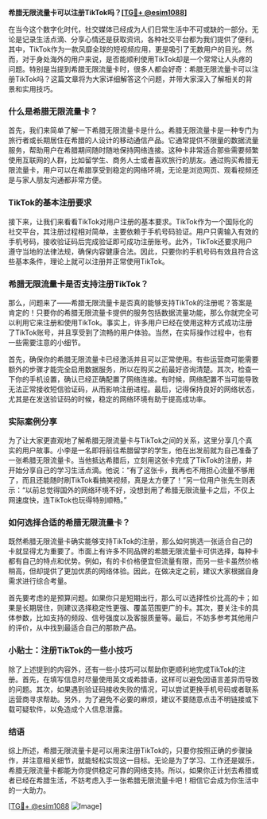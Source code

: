 **希腊无限流量卡可以注册TikTok吗？[[TG💪+ @esim1088](https://t.me/s/esim1088)]**

在当今这个数字化时代，社交媒体已经成为人们日常生活中不可或缺的一部分。无论是记录生活点滴、分享心情还是获取资讯，各种社交平台都为我们提供了便利。其中，TikTok作为一款风靡全球的短视频应用，更是吸引了无数用户的目光。然而，对于身处海外的用户来说，是否能顺利使用TikTok却是一个常常让人头疼的问题。特别是当提到希腊无限流量卡时，很多人都会好奇：希腊无限流量卡可以注册TikTok吗？这篇文章将为大家详细解答这个问题，并带大家深入了解相关的背景和实用技巧。

### 什么是希腊无限流量卡？

首先，我们来简单了解一下希腊无限流量卡是什么。希腊无限流量卡是一种专门为旅行者或长期居住在希腊的人设计的移动通信产品。它通常提供不限量的数据流量服务，帮助用户在希腊期间随时随地保持网络连接。这种卡非常适合那些需要频繁使用互联网的人群，比如留学生、商务人士或者喜欢旅行的朋友。通过购买希腊无限流量卡，用户可以在希腊享受到稳定的网络环境，无论是浏览网页、观看视频还是与家人朋友沟通都非常方便。

### TikTok的基本注册要求

接下来，让我们来看看TikTok对用户注册的基本要求。TikTok作为一个国际化的社交平台，其注册过程相对简单，主要依赖于手机号码验证。用户只需输入有效的手机号码，接收验证码后完成验证即可成功注册账号。此外，TikTok还要求用户遵守当地的法律法规，确保内容健康合法。因此，只要你的手机号码有效且符合这些基本条件，理论上就可以注册并正常使用TikTok。

### 希腊无限流量卡是否支持注册TikTok？

那么，问题来了——希腊无限流量卡是否真的能够支持TikTok的注册呢？答案是肯定的！只要你的希腊无限流量卡提供的服务包括数据流量功能，那么你就完全可以利用它来注册和使用TikTok。事实上，许多用户已经在使用这种方式成功注册了TikTok账号，并且享受到了流畅的用户体验。当然，在实际操作过程中，也有一些需要注意的小细节。

首先，确保你的希腊无限流量卡已经激活并且可以正常使用。有些运营商可能需要额外的步骤才能完全启用数据服务，所以在购买之前最好咨询清楚。其次，检查一下你的手机设置，确认已经正确配置了网络连接。有时候，网络配置不当可能导致无法正常接收短信验证码，从而影响注册进程。最后，记得保持良好的网络状态，尤其是在发送验证码的时候，稳定的网络环境有助于提高成功率。

### 实际案例分享

为了让大家更直观地了解希腊无限流量卡与TikTok之间的关系，这里分享几个真实的用户故事。小李是一名即将前往希腊留学的学生，他在出发前就为自己准备了一张希腊无限流量卡。当他抵达希腊后，立刻用这张卡完成了TikTok的注册，并开始分享自己的学习生活点滴。他说：“有了这张卡，我再也不用担心流量不够用了，而且还能随时刷TikTok看搞笑视频，真是太方便了！”另一位用户张先生则表示：“以前总觉得国外的网络环境不好，没想到用了希腊无限流量卡之后，不仅上网速度快，连TikTok也玩得特别顺畅。”

### 如何选择合适的希腊无限流量卡？

既然希腊无限流量卡确实能够支持TikTok的注册，那么如何挑选一张适合自己的卡就显得尤为重要了。市面上有许多不同品牌的希腊无限流量卡可供选择，每种卡都有自己的特点和优势。例如，有的卡价格便宜但流量有限，而另一些卡虽然价格稍高，但却提供了更加优质的网络体验。因此，在做决定之前，建议大家根据自身需求进行综合考量。

首先要考虑的是预算问题。如果你只是短期出行，那么可以选择性价比高的卡；如果是长期居住，则建议选择稳定性更强、覆盖范围更广的卡。其次，要关注卡的具体参数，比如支持的频段、信号强度以及客服质量等。最后，不妨多参考其他用户的评价，从中找到最适合自己的那款产品。

### 小贴士：注册TikTok的一些小技巧

除了上述提到的内容外，还有一些小技巧可以帮助你更顺利地完成TikTok的注册。首先，在填写信息时尽量使用英文或希腊语，这样可以避免因语言差异而导致的问题。其次，如果遇到验证码接收失败的情况，可以尝试更换手机号码或者联系运营商寻求帮助。另外，为了避免不必要的麻烦，建议不要随意点击不明链接或下载可疑软件，以免造成个人信息泄露。

### 结语

综上所述，希腊无限流量卡是可以用来注册TikTok的，只要你按照正确的步骤操作，并注意相关细节，就能轻松实现这一目标。无论是为了学习、工作还是娱乐，希腊无限流量卡都能为你提供稳定可靠的网络支持。所以，如果你正计划去希腊或者已经在希腊生活，不妨考虑入手一张希腊无限流量卡吧！相信它会成为你生活中的一大助力。

[[TG💪+ @esim1088](https://t.me/s/esim1088) ![Image](https://i.postimg.cc/4NQfJmqS/Snipaste-2025-05-13-00-14-12.png)]